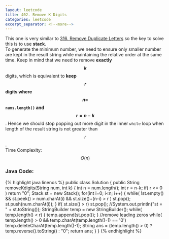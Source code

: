 ```yaml
---
layout: leetcode
title: 402. Remove K Digits
categories: leetcode
excerpt_separator: <!--more-->
---
```

This one is very similar to [316. Remove Duplicate Letters](../316.-Remove-Duplicate-Letters/) so the key to solve this is to use **stack**.  
To generate the minimum number, we need to ensure only smaller number are kept in the result string while maintaining the relative order at the same time. Keep in mind that we need to remove **exactly $$k$$** digits, which is equivalent to **keep $$r$$ digits where $$n = $$`nums.length()` and $$r = n - k$$**. Hence we should stop popping out more digit in the inner `while` loop when length of the result string is not greater than $$r$$.  
Time Complexity: $$O(n)$$
<!--more-->
### Java Code:
{% highlight java linenos %}
public class Solution {
    public String removeKdigits(String num, int k) {
        int n = num.length();
        int r = n-k;
        if( r <= 0 )
            return "0";
        Stack<Character> st = new Stack<Character>();
        for(int i=0; i<n; i++) {
            while( !st.empty() && st.peek() > num.charAt(i) && st.size()+(n-i) > r )
                st.pop();
            st.push(num.charAt(i));
        }
        if( st.size() > r)
            st.pop();
        //System.out.println("st = " + st.toString());
        StringBuilder temp = new StringBuilder();
        while( temp.length() < r) {
            temp.append(st.pop());
        }
        //remove leading zeros
        while( temp.length() > 0 && temp.charAt(temp.length()-1) == '0')
            temp.deleteCharAt(temp.length()-1);
        String ans = (temp.length() > 0) ? temp.reverse().toString() : "0";
        return ans;
    }
}
{% endhighlight %}
